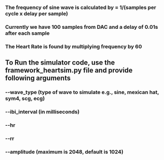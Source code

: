 ### The frequency of sine wave  is calculated by = 1/(samples per cycle x delay per sample)
### Currently we have 100 samples from DAC and a delay of 0.01s after each sample
### The Heart Rate is found by multiplying frequency by 60

## To Run the simulator code, use the framework_heartsim.py file and provide following arguments
### --wave_type (type of wave to simulate e.g., sine, mexican hat, sym4, scg, ecg)
### --ibi_interval (in milliseconds)
### --hr 
### --rr
### --amplitude (maximum is 2048, default is 1024)
